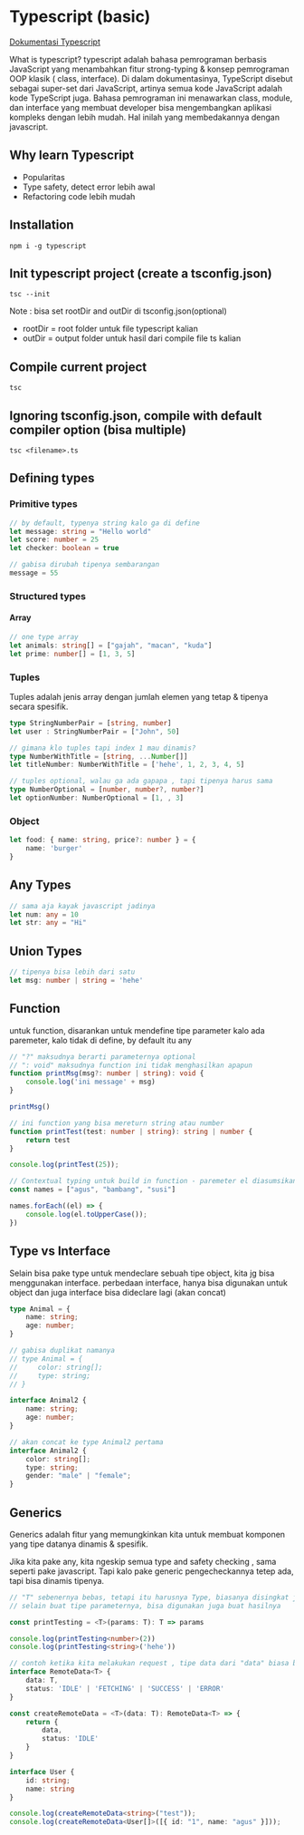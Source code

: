 # Typescript (basic)
[Dokumentasi Typescript](https://www.typescriptlang.org/)

What is typescript? typescript adalah bahasa pemrograman berbasis JavaScript yang menambahkan fitur strong-typing & konsep pemrograman OOP klasik ( class, interface). Di dalam dokumentasinya, TypeScript disebut sebagai super-set dari JavaScript, artinya semua kode JavaScript adalah kode TypeScript juga. Bahasa pemrograman ini menawarkan class, module, dan interface yang membuat developer bisa mengembangkan aplikasi kompleks dengan lebih mudah. Hal inilah yang membedakannya dengan javascript.

## Why learn Typescript
- Popularitas
- Type safety, detect error lebih awal
- Refactoring code lebih mudah

## Installation
```
npm i -g typescript
```

## Init typescript project (create a tsconfig.json)
```
tsc --init
```

Note : bisa set rootDir and outDir di tsconfig.json(optional)
- rootDir = root folder untuk file typescript kalian
- outDir = output folder untuk hasil dari compile file ts kalian
## Compile current project 
```
tsc
```

## Ignoring tsconfig.json, compile with default compiler option (bisa multiple)
```
tsc <filename>.ts 
```

##  Defining types
### Primitive types
```ts
// by default, typenya string kalo ga di define
let message: string = "Hello world"
let score: number = 25
let checker: boolean = true

// gabisa dirubah tipenya sembarangan
message = 55
```

### Structured types
#### Array
```ts
// one type array
let animals: string[] = ["gajah", "macan", "kuda"]
let prime: number[] = [1, 3, 5]
```

### Tuples
Tuples adalah jenis array dengan jumlah elemen yang tetap & tipenya secara spesifik. 
```ts
type StringNumberPair = [string, number]
let user : StringNumberPair = ["John", 50]

// gimana klo tuples tapi index 1 mau dinamis?
type NumberWithTitle = [string, ...Number[]]
let titleNumber: NumberWithTitle = ['hehe', 1, 2, 3, 4, 5]

// tuples optional, walau ga ada gapapa , tapi tipenya harus sama
type NumberOptional = [number, number?, number?]
let optionNumber: NumberOptional = [1, , 3]
```

### Object
```ts
let food: { name: string, price?: number } = {
    name: 'burger'
}
```

## Any Types
```ts
// sama aja kayak javascript jadinya
let num: any = 10
let str: any = "Hi"
```

## Union Types
```ts
// tipenya bisa lebih dari satu
let msg: number | string = 'hehe'
```

## Function
untuk function, disarankan untuk mendefine tipe parameter kalo ada paremeter, kalo tidak di define, by default itu any
```ts
// "?" maksudnya berarti parameternya optional
// ": void" maksudnya function ini tidak menghasilkan apapun
function printMsg(msg?: number | string): void {
    console.log('ini message' + msg)
}

printMsg()

// ini function yang bisa mereturn string atau number
function printTest(test: number | string): string | number {
    return test
}

console.log(printTest(25));

// Contextual typing untuk build in function - paremeter el diasumsikan tipenya string sesuai dengan variablenya
const names = ["agus", "bambang", "susi"]

names.forEach((el) => {
    console.log(el.toUpperCase());
})
```

## Type vs Interface
Selain bisa pake type untuk mendeclare sebuah tipe object, kita jg bisa menggunakan interface.
perbedaan interface, hanya bisa digunakan untuk object dan juga interface bisa dideclare lagi (akan concat)

```ts
type Animal = {
    name: string;
    age: number;
}

// gabisa duplikat namanya
// type Animal = {
//     color: string[];
//     type: string;
// }

interface Animal2 {
    name: string;
    age: number;
}

// akan concat ke type Animal2 pertama
interface Animal2 {
    color: string[];
    type: string;
    gender: "male" | "female";
}
```

## Generics
Generics adalah fitur yang memungkinkan kita untuk membuat komponen yang tipe datanya dinamis & spesifik.

Jika kita pake any, kita ngeskip semua type and safety checking , sama seperti pake javascript. Tapi kalo pake generic pengecheckannya tetep ada, tapi bisa dinamis tipenya.

```ts
// "T" sebenernya bebas, tetapi itu harusnya Type, biasanya disingkat jadi T
// selain buat tipe parameternya, bisa digunakan juga buat hasilnya

const printTesting = <T>(params: T): T => params

console.log(printTesting<number>(2))
console.log(printTesting<string>('hehe'))

// contoh ketika kita melakukan request , tipe data dari "data" biasa bisa array / object / etc
interface RemoteData<T> {
    data: T,
    status: 'IDLE' | 'FETCHING' | 'SUCCESS' | 'ERROR'
}

const createRemoteData = <T>(data: T): RemoteData<T> => {
    return {
        data,
        status: 'IDLE'
    }
}

interface User {
    id: string;
    name: string
}

console.log(createRemoteData<string>("test"));
console.log(createRemoteData<User[]>([{ id: "1", name: "agus" }]));
```